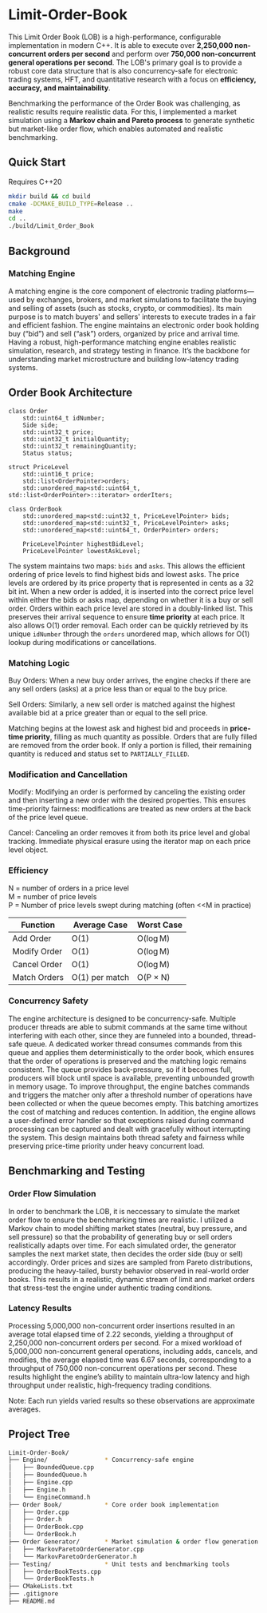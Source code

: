 # Limit-Order-Book
This Limit Order Book (LOB) is a high-performance, configurable implementation in modern C++. It is able to execute over **2,250,000 non-concurrent  orders per second** and perform over **750,000 non-concurrent  general operations per second**. The LOB's primary goal is to provide a robust core data structure that is also concurrency-safe for electronic trading systems, HFT, and quantitative research with a focus on **efficiency, accuracy, and maintainability**.

Benchmarking the performance of the Order Book was challenging, as realistic results require realistic data. For this, I implemented a market simulation using a **Markov chain and Pareto process** to generate synthetic but market-like order flow, which enables automated and realistic benchmarking.

## Quick Start
Requires C++20
```sh
mkdir build && cd build
cmake -DCMAKE_BUILD_TYPE=Release ..
make
cd ..
./build/Limit_Order_Book
```

## Background
### Matching Engine
A matching engine is the core component of electronic trading platforms—used by exchanges, brokers, and market simulations to facilitate the buying and selling of assets (such as stocks, crypto, or commodities). Its main purpose is to match buyers' and sellers' interests to execute trades in a fair and efficient fashion. The engine maintains an electronic order book holding buy (“bid”) and sell (“ask”) orders, organized by price and arrival time. Having a robust, high-performance matching engine enables realistic simulation, research, and strategy testing in finance. It’s the backbone for understanding market microstructure and building low-latency trading systems.

## Order Book Architecture
```
class Order
    std::uint64_t idNumber;
    Side side;
    std::uint32_t price;
    std::uint32_t initialQuantity;
    std::uint32_t remainingQuantity;
    Status status;

struct PriceLevel
    std::uint16_t price;
    std::list<OrderPointer>orders;
    std::unordered_map<std::uint64_t, std::list<OrderPointer>::iterator> orderIters;

class OrderBook
    std::unordered_map<std::uint32_t, PriceLevelPointer> bids;
    std::unordered_map<std::uint32_t, PriceLevelPointer> asks;
    std::unordered_map<std::uint64_t, OrderPointer> orders;

    PriceLevelPointer highestBidLevel;
    PriceLevelPointer lowestAskLevel;
```

The system maintains two maps: ```bids``` and ```asks```. This allows the efficient ordering of price levels to find highest bids and lowest asks. The price levels are ordered by its price property that is represented in cents as a 32 bit int. When a new order is added, it is inserted into the correct price level within either the bids or asks map, depending on whether it is a buy or sell order. Orders within each price level are stored in a doubly-linked list. This preserves their arrival sequence to ensure **time priority** at each price. It also allows O(1) order removal. Each order can be quickly retrieved by its unique ```idNumber``` through the ```orders``` unordered map, which allows for O(1) lookup during modifications or cancellations.

### Matching Logic
Buy Orders: When a new buy order arrives, the engine checks if there are any sell orders (asks) at a price less than or equal to the buy price.

Sell Orders: Similarly, a new sell order is matched against the highest available bid at a price greater than or equal to the sell price.

Matching begins at the lowest ask and highest bid and proceeds in **price-time priority**, filling as much quantity as possible. Orders that are fully filled are removed from the order book. If only a portion is filled, their remaining quantity is reduced and status set to ```PARTIALLY_FILLED```.

### Modification and Cancellation
Modify: Modifying an order is performed by canceling the existing order and then inserting a new order with the desired properties. This ensures time-priority fairness: modifications are treated as new orders at the back of the price level queue.

Cancel: Canceling an order removes it from both its price level and global tracking. Immediate physical erasure using the iterator map on each price level object.

### Efficiency
N = number of orders in a price level\
M = number of price levels\
P = Number of price levels swept during matching (often <<M in practice)

| Function         | Average Case        | Worst Case          |
|------------------|---------------------|---------------------|
| Add Order        | O(1)                | O(log M)            |
| Modify Order     | O(1)                | O(log M)            |
| Cancel Order     | O(1)                | O(log M)            |
| Match Orders     | O(1) per match      | O(P × N)            |

### Concurrency Safety
The engine architecture is designed to be concurrency-safe. Multiple producer threads are able to submit commands at the same time without interfering with each other, since they are funneled into a bounded, thread-safe queue. A dedicated worker thread consumes commands from this queue and applies them deterministically to the order book, which ensures that the order of operations is preserved and the matching logic remains consistent. The queue provides back-pressure, so if it becomes full, producers will block until space is available, preventing unbounded growth in memory usage. To improve throughput, the engine batches commands and triggers the matcher only after a threshold number of operations have been collected or when the queue becomes empty. This batching amortizes the cost of matching and reduces contention. In addition, the engine allows a user-defined error handler so that exceptions raised during command processing can be captured and dealt with gracefully without interrupting the system. This design maintains both thread safety and fairness while preserving price-time priority under heavy concurrent load.

## Benchmarking and Testing
### Order Flow Simulation
In order to benchmark the LOB, it is neccessary to simulate the market order flow to ensure the benchmarking times are realistic. I utilized a Markov chain to model shifting market states (neutral, buy pressure, and sell pressure) so that the probability of generating buy or sell orders realistically adapts over time. For each simulated order, the generator samples the next market state, then decides the order side (buy or sell) accordingly. Order prices and sizes are sampled from Pareto distributions, producing the heavy-tailed, bursty behavior observed in real-world order books. This results in a realistic, dynamic stream of limit and market orders that stress-test the engine under authentic trading conditions.

### Latency Results
Processing 5,000,000 non-concurrent  order insertions resulted in an average total elapsed time of 2.22 seconds, yielding a throughput of 2,250,000 non-concurrent  orders per second. For a mixed workload of 5,000,000 non-concurrent  general operations, including adds, cancels, and modifies, the average elapsed time was 6.67 seconds, corresponding to a throughput of 750,000 non-concurrent  operations per second. These results highlight the engine’s ability to maintain ultra-low latency and high throughput under realistic, high-frequency trading conditions.

Note: Each run yields varied results so these observations are approximate averages.

## Project Tree
```bash
Limit-Order-Book/
├── Engine/                * Concurrency-safe engine
│   ├── BoundedQueue.cpp
│   ├── BoundedQueue.h
│   ├── Engine.cpp
│   ├── Engine.h
│   └── EngineCommand.h
├── Order Book/            * Core order book implementation
│   ├── Order.cpp
│   ├── Order.h
│   ├── OrderBook.cpp
│   └── OrderBook.h
├── Order Generator/       * Market simulation & order flow generation
│   ├── MarkovParetoOrderGenerator.cpp
│   └── MarkovParetoOrderGenerator.h
├── Testing/               * Unit tests and benchmarking tools
│   ├── OrderBookTests.cpp
│   └── OrderBookTests.h
├── CMakeLists.txt
├── .gitignore
├── README.md
```






